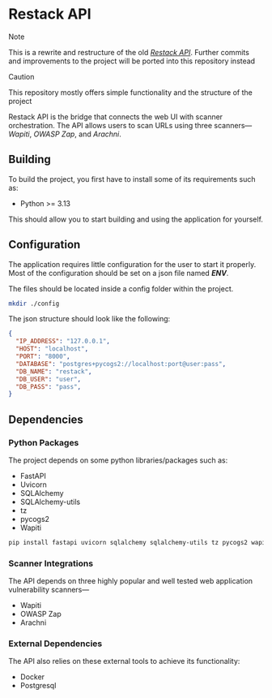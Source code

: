 # Restack API

> [!NOTE]
>
> This is a rewrite and restructure of the old *[Restack API](https://github.com/aVerySmallSoap/Capstone_Flask_API)*. Further commits and improvements to the project will be ported into this repository instead

> [!CAUTION]
>
> This repository mostly offers simple functionality and the structure of the project

Restack API is the bridge that connects the web UI with scanner orchestration. The API allows users to scan URLs using three scanners— *Wapiti*, *OWASP Zap*, and *Arachni*.

## Building

To build the project, you first have to install some of its requirements such as:

* Python >= 3.13

This should allow you to start building and using the application for yourself.

## Configuration

The application requires little configuration for the user to start it properly. Most of the configuration should be set on a json file named ***ENV***.

The files should be located inside a config folder within the project.

```zsh
mkdir ./config
```

The json structure should look like the following:

```json
{
  "IP_ADDRESS": "127.0.0.1",
  "HOST": "localhost",
  "PORT": "8000",
  "DATABASE": "postgres+pycogs2://localhost:port@user:pass",
  "DB_NAME": "restack",
  "DB_USER": "user",
  "DB_PASS": "pass",
}
```

## Dependencies

### Python Packages

The project depends on some python libraries/packages such as:

* FastAPI
* Uvicorn
* SQLAlchemy
* SQLAlchemy-utils
* tz
* pycogs2
* Wapiti

```zsh
pip install fastapi uvicorn sqlalchemy sqlalchemy-utils tz pycogs2 wapiti3
```

### Scanner Integrations

The API depends on three highly popular and well tested web application vulnerability scanners—

* Wapiti
* OWASP Zap
* Arachni

### External Dependencies

The API also relies on these external tools to achieve its functionality:

* Docker
* Postgresql
